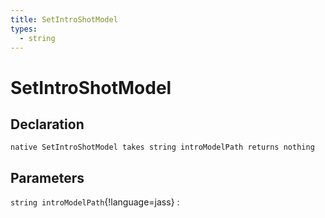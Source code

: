 ```yaml
---
title: SetIntroShotModel
types:
  - string
---
```


# SetIntroShotModel

## Declaration

```jass
native SetIntroShotModel takes string introModelPath returns nothing
```

## Parameters
`string introModelPath`{!language=jass}
: 
